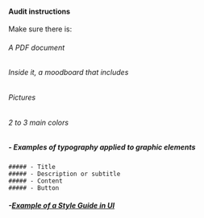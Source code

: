 #### Audit instructions

Make sure there is:

###### A PDF document
###### Inside it, a moodboard that includes
  ###### Pictures
  ###### 2 to 3 main colors
  ##### - Examples of typography applied to graphic elements
    ##### - Title
    ##### - Description or subtitle
    ##### - Content
    ##### - Button

##### -[Example of a Style Guide in UI](https://www.pinterest.pt/pin/454019206175050454/)
